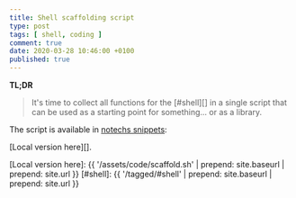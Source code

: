 ```yaml
---
title: Shell scaffolding script
type: post
tags: [ shell, coding ]
comment: true
date: 2020-03-28 10:46:00 +0100
published: true
---
```


**TL;DR**

> It's time to collect all functions for the [#shell][] in a single script that
> can be used as a starting point for something... or as a library.

The script is available in [notechs snippets][]:

<script src='https://gitlab.com/polettix/notechs/snippets/1955701.js'></script>

[Local version here][].

[notechs snippets]: https://gitlab.com/polettix/notechs/snippets/
[Local version here]: {{ '/assets/code/scaffold.sh' | prepend: site.baseurl | prepend: site.url }}
[#shell]: {{ '/tagged/#shell' | prepend: site.baseurl | prepend: site.url }}
